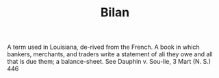 ---
title: Bilan
permalink: "/definitions/bilan.html"
body: A term used in Louisiana, de-rived from the French. A book in which bankers,
  merchants, and traders write a statement of ali they owe and all that is due them;
  a balance-sheet. See Dauphin v. Sou-lie, 3 Mart (N. S.) 446
published_at: '2018-07-07'
layout: post
---